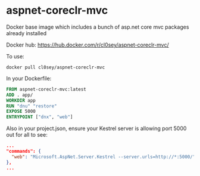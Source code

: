 # aspnet-coreclr-mvc
Docker base image which includes a bunch of asp.net core mvc packages already installed

Docker hub: https://hub.docker.com/r/cl0sey/aspnet-coreclr-mvc/

To use:
```
docker pull cl0sey/aspnet-coreclr-mvc
```

In your Dockerfile:
```dockerfile
FROM aspnet-coreclr-mvc:latest
ADD . app/
WORKDIR app
RUN "dnu" "restore"
EXPOSE 5000
ENTRYPOINT ["dnx", "web"]
```

Also in your project.json, ensure your Kestrel server is allowing port 5000 out for all to see:
```json
...
"commands": {
  "web": "Microsoft.AspNet.Server.Kestrel --server.urls=http://*:5000/"
},
...
```
